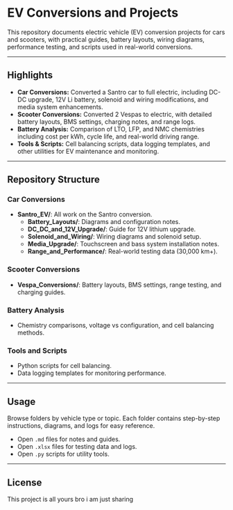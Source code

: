 # EV Conversions and Projects

This repository documents electric vehicle (EV) conversion projects for cars and scooters, with practical guides, battery layouts, wiring diagrams, performance testing, and scripts used in real-world conversions.

---

## Highlights

- **Car Conversions:** Converted a Santro car to full electric, including DC-DC upgrade, 12V Li battery, solenoid and wiring modifications, and media system enhancements.
- **Scooter Conversions:** Converted 2 Vespas to electric, with detailed battery layouts, BMS settings, charging notes, and range logs.
- **Battery Analysis:** Comparison of LTO, LFP, and NMC chemistries including cost per kWh, cycle life, and real-world driving range.
- **Tools & Scripts:** Cell balancing scripts, data logging templates, and other utilities for EV maintenance and monitoring.

---

## Repository Structure

### Car Conversions
- **Santro_EV/**: All work on the Santro conversion.
  - **Battery_Layouts/**: Diagrams and configuration notes.
  - **DC_DC_and_12V_Upgrade/**: Guide for 12V lithium upgrade.
  - **Solenoid_and_Wiring/**: Wiring diagrams and solenoid setup.
  - **Media_Upgrade/**: Touchscreen and bass system installation notes.
  - **Range_and_Performance/**: Real-world testing data (30,000 km+).

### Scooter Conversions
- **Vespa_Conversions/**: Battery layouts, BMS settings, range testing, and charging guides.

### Battery Analysis
- Chemistry comparisons, voltage vs configuration, and cell balancing methods.

### Tools and Scripts
- Python scripts for cell balancing.
- Data logging templates for monitoring performance.

---

## Usage

Browse folders by vehicle type or topic. Each folder contains step-by-step instructions, diagrams, and logs for easy reference.

- Open `.md` files for notes and guides.
- Open `.xlsx` files for testing data and logs.
- Open `.py` scripts for utility tools.

---

## License

This project is all yours bro i am just sharing 
